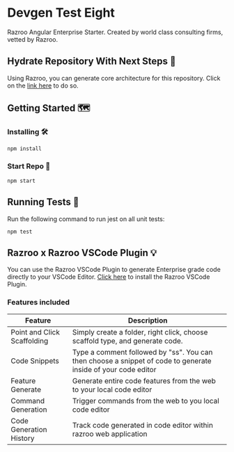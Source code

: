 # Devgen Test Eight

Razroo Angular Enterprise Starter. Created by world class consulting firms, vetted by Razroo. 

## Hydrate Repository With Next Steps 🌊

Using Razroo, you can generate core architecture for this repository. Click on the <a href="https://razroo.com/community/angular-16.2.0/starter/add-styling-infrastructure-recipe/create-common-styles-lib" target="_blank">link here</a> to do so.

## Getting Started 🗺️

### Installing 🛠️
```
npm install
```

### Start Repo 🏁
```
npm start
```

## Running Tests 🧪
Run the following command to run jest on all unit tests:
```
npm test
```

## Razroo x Razroo VSCode Plugin 💡
You can use the Razroo VSCode Plugin to generate Enterprise grade code directly to your VSCode Editor. <a href="vscode:extension/Razroo.razroo-vscode-plugin" target="_blank">Click here</a> to install the Razroo VSCode Plugin.

### Features included
| Feature                     	| Description                                                                                                   	|
|-----------------------------	|---------------------------------------------------------------------------------------------------------------	|
| Point and Click Scaffolding 	| Simply create a folder, right click, choose scaffold type, and generate code.                                 	|
| Code Snippets               	| Type a comment followed by "ss". You can then choose a snippet of code to generate inside of your code editor 	|
| Feature Generate            	| Generate entire code features from the web to your local code editor                                          	|
| Command Generation          	| Trigger commands from the web to you local code editor                                                        	|
| Code Generation History     	| Track code generated in code editor within razroo web application                                             	|